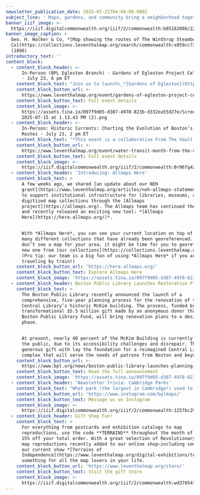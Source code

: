 ```yaml
---
newsletter_publication_date: 2025-07-21T04:00:00.000Z
subject_line: ' Maps, gardens, and community bring a neighborhood together'
banner_iiif_image: >-
  https://iiif.digitalcommonwealth.org/iiif/2/commonwealth:b85162086/221,1522,6567,3401/1400,/0/default.jpg
banner_image_caption: >
  Geo. H. Walker & Co, *[Map showing the routes of The Winthrop Steamboat
  Co](https://collections.leventhalmap.org/search/commonwealth:x059cc723)*
  (1896)
introductory_text: ''
content_block:
  - content_block_header: >-
      In-Person (BPL Egleston Branch) · Gardens of Egleston Project Celebration
      · July 23, 6 pm ET
    content_block_text: "Join us to launch\_*[Gardens of Egleston](https://gardensofegleston.org/)*, a creative storytelling and mapping project sponsored by MassHumanities,\_the Friends of the Egleston Square Branch Library, and\_the\_Citywide Friends of the Boston Public Library, with help from the Leventhal Map & Education Center and the BPL Community History Department. *Gardens of Egleston* explores this neighborhood’s rich history, culture, and resilience through gardens and gardeners.\n\nThe event will feature refreshments, videos, photos, presentations by a featured community gardener, and an interactive map display created by LMEC Assistant Curator of Digital & Participatory Geography, **Ian Spangler.** No registration necessary.\n"
    content_block_button_url: >-
      https://www.leventhalmap.org/event/gardens-of-egleston-project-celebration-celebracin-del-proyecto-jardines-de-egleston/
    content_block_button_text: Full event details
    content_block_image: >-
      https://assets.tina.io/097f9d05-d307-4978-823b-d332ea55d27e/Screenshot
      2025-07-15 at 1.13.43 PM (2).png
  - content_block_header: >-
      In-Person: Historic Currents: Charting the Evolution of Boston’s Ferry
      Routes · July 23, 2 pm ET
    content_block_text: "*This event is a collaborative From The Vault between the Leventhal Map & Education Center and A Better City,\_the Seaport Transportation Management Association, and the Lower Mystic Transportation Management Association.*\n\nIn celebration of Water Transit Month,\_*Historic Currents*\_explores Boston’s rich history of water transit routes connecting communities across the Mystic River and Boston Harbor. Through historic maps, we invite visitors to learn about how transportation hubs, industries, and the destinations characterizing Greater Boston communities led the way for a variety of successful ferry routes.\n\nToday, new and improved water transportation has come to Quincy, Winthrop, East Boston, and many more parts of the Greater Boston region.\_*Historic Currents*\_will allow you to visualize the past and present side-by-side and envision the future of water transit.\n"
    content_block_button_url: >-
      https://www.leventhalmap.org/event/water-transit-month-from-the-vault-collections-showing/
    content_block_button_text: Full event details
    content_block_image: >-
      https://iiif.digitalcommonwealth.org/iiif/2/commonwealth:0r96fq42c/139,174,2713,5576/,1200/0/default.jpg
  - content_block_header: 'Introducing: Allmaps Here'
    content_block_text: >
      A few weeks ago, we shared [an update about our NEH
      grant](https://www.leventhalmap.org/articles/neh-allmaps-statement-2025/)
      to support institutional infrastructure for libraries, museums, and other
      digitized map collections through the [Allmaps
      project](https://allmaps.org). The Allmaps team has continued their work
      and recently released an exciting new tool: *[Allmaps
      Here](https://here.allmaps.org/)*. 


      With *Allmaps Here*, you can see your current location on top of maps from
      many different collections that have already been georeferenced. If you
      don’t see a map for your area, it might be time for you to georeference a
      new one from [our collections](https://collections.leventhalmap.org/)!
      (Pro tip: our team is a big fan of using *Allmaps Here* if you are
      traveling by train!)
    content_block_button_url: 'https://here.allmaps.org/'
    content_block_button_text: Explore Allmaps Here
    content_block_image: 'https://assets.tina.io/097f9d05-d307-4978-823b-d332ea55d27e/image (10).png'
  - content_block_header: Boston Public Library Launches Restoration Planning Process
    content_block_text: >
      The Boston Public Library recently announced the launch of a
      comprehensive, five-year planning process for the renovation of the
      Central Library’s historic McKim building. The process, funded by a
      transformational $5.5 million gift made by an anonymous donor through the
      Boston Public Library Fund, will bring renovation plans to a design-ready
      phase. 


      At present, nearly 40 percent of the McKim Building is currently closed to
      the public, due to its accessibility challenges and disrepair. This
      generous gift with lay the foundation for a reimagined Central Library
      complex that will serve the needs of patrons from Boston and beyond.
    content_block_button_url: >-
      https://www.bpl.org/news/boston-public-library-launches-planning-process-to-return-the-peoples-palace-to-the-people/
    content_block_button_text: Read the full announcement
    content_block_image: 'https://assets.tina.io/097f9d05-d307-4978-823b-d332ea55d27e/image (11).png'
  - content_block_header: 'Newsletter Trivia: Cambridge Parks'
    content_block_text: "What park (the largest in Cambridge!) used to be a brick-producing clay pit, a landfill, and dump site for the Alewife Red Line extension in the 1970s and 80s before it was converted into a park space? (*Hint: Look at the map image to the left and at our recent social media posts for a clue about the answer to each week’s trivia!*)\n\n* Danehy Park\n* Alewife Brook Reservation\n* North Point Park\n* Cambridge Common\n\nThe answer to last newsletter’s question about was about what was not a former station name for a Red Line stop in the Harvard Square area and the answer is **Harvard/Kennedy**.\n\nCorrect answers will be included in a random draw—the winner will receive the next three\_[Map of the Month club](https://www.leventhalmap.org/donate/map-of-the-month/)\_postcards for free.\_***Congratulations to our last winner, José!***  In order to enter, make sure you follow us on [Bluesky](https://bsky.app/profile/bplmaps.bsky.social),\_[Instagram](https://www.instagram.com/bplmaps/)\_or\_[Facebook](https://www.facebook.com/bplmaps)\_and direct message or email us the answer to the following question. We’ll accept answers until **July 28 at 9 am ET**.\n"
    content_block_button_url: 'https://www.instagram.com/bplmaps/'
    content_block_button_text: Message us on Instagram
    content_block_image: >-
      https://iiif.digitalcommonwealth.org/iiif/2/commonwealth:1257bc29m/597,180,2715,4539/,1400/0/default.jpg
  - content_block_header: Gift Shop Fun!
    content_block_text: >
      For everything from postcards and exhibition catalogs to map
      reproductions, use the code **TERRAINS** throughout the month of July for
      15% off your total order. With a great selection of Revolutionary War-era
      map reproductions recently added to our online shop—including some from
      our current show *[Terrains of
      Independence](https://www.leventhalmap.org/digital-exhibitions/terrains-of-independence/)*—there’s
      something for all the map lovers in your life.
    content_block_button_url: 'https://www.leventhalmap.org/store/'
    content_block_button_text: Visit the gift store
    content_block_image: >-
      https://iiif.digitalcommonwealth.org/iiif/2/commonwealth:wd376543v/3300,212,2907,3944/,1400/0/default.jpg
---
```


